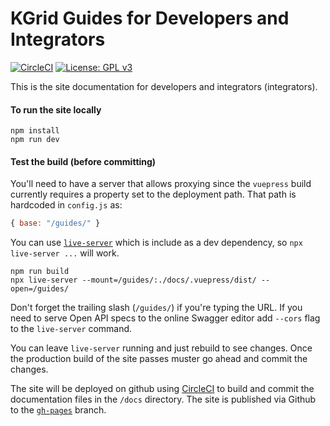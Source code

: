 # KGrid Guides for Developers and Integrators

[![CircleCI](https://circleci.com/gh/kgrid/guides.svg?style=svg)](https://circleci.com/gh/kgrid/guides)
[![License: GPL v3](https://img.shields.io/badge/License-GPLv3-blue.svg)](https://www.gnu.org/licenses/gpl-3.0)

This is the site documentation for developers and integrators (integrators).


#### To run the site locally
```
npm install
npm run dev
```

#### Test the build (before committing)

You'll need to have a server that allows proxying since the `vuepress` build currently requires a property set to the deployment path. That path is hardcoded in `config.js` as: 
```javascript
{ base: "/guides/" }
``` 
You can use [`live-server`](https://www.npmjs.com/package/live-server) which is include as a dev dependency, so `npx live-server ...` will work.
```
npm run build
npx live-server --mount=/guides/:./docs/.vuepress/dist/ --open=/guides/
```

Don't forget the trailing slash (`/guides/`) if you're typing the URL. If you need to serve Open API specs to the online Swagger editor add `--cors` flag to the `live-server` command.

You can leave `live-server` running and just rebuild to see changes. Once the production build of the site passes muster go ahead and commit the changes. 

The site will be deployed on github using [CircleCI](https://circleci.com/gh/kgrid/guides) to build and commit the documentation files in the `/docs` directory. The site is published via Github to the [`gh-pages`](https://github.com/kgrid/guides/tree/gh-pages) branch.
